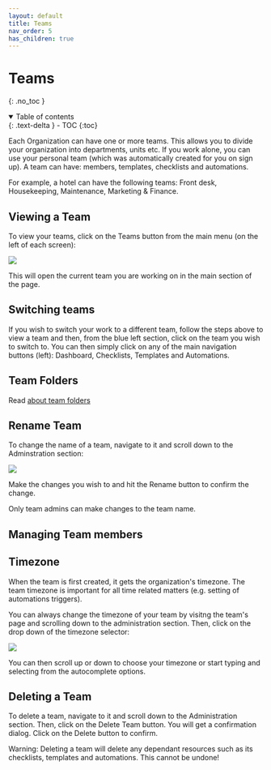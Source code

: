 ```yaml
---
layout: default
title: Teams
nav_order: 5
has_children: true
---
```


# Teams

{: .no_toc }

<details open markdown="block">
  <summary>
    Table of contents
  </summary>
  {: .text-delta }
- TOC
{:toc}
</details>

Each Organization can have one or more teams. This allows you to divide your organization into departments, units etc. If you work alone, you can use your personal team (which was automatically created for you on sign up). A team can have: members, templates, checklists and automations.

For example, a hotel can have the following teams: Front desk, Housekeeping, Maintenance, Marketing & Finance.

## Viewing a Team

To view your teams, click on the Teams button from the main menu (on the left of each screen):

![](/assets/images/organizations/organization-navigate.png)

This will open the current team you are working on in the main section of the page.

## Switching teams

If you wish to switch your work to a different team, follow the steps above to view a team and then, from the blue left section, click on the team you wish to switch to. You can then simply click on any of the main navigation buttons (left): Dashboard, Checklists, Templates and Automations.

## Team Folders

Read [about team folders](/teams/folders/)

## Rename Team

To change the name of a team, navigate to it and scroll down to the Adminstration section:

![](/assets/images/teams/team-administration.png)

Make the changes you wish to and hit the Rename button to confirm the change.

Only team admins can make changes to the team name.

## Managing Team members

## Timezone

When the team is first created, it gets the organization's timezone. The team timezone is important for all time related matters (e.g. setting of automations triggers).

You can always change the timezone of your team by visitng the team's page and scrolling down to the administration section. Then, click on the drop down of the timezone selector:

![](/assets/images/teams/team-timezone.png)

You can then scroll up or down to choose your timezone or start typing and selecting from the autocomplete options.

## Deleting a Team

To delete a team, navigate to it and scroll down to the Administration section. Then, click on the Delete Team button. You will get a confirmation dialog. Click on the Delete button to confirm.

Warning: Deleting a team will delete any dependant resources such as its checklists, templates and automations. This cannot be undone!
